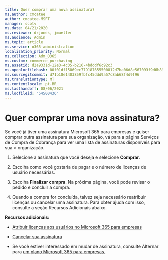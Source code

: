```yaml
---
title: Quer comprar uma nova assinatura?
ms.author: cmcatee
author: cmcatee-MSFT
manager: scotv
ms.date: 04/21/2020
ms.reviewer: drjones, jmueller
ms.audience: Admin
ms.topic: article
ms.service: o365-administration
localization_priority: Normal
ms.collection: Adm_O365
ms.custom: commerce_purchasing
ms.assetid: d2a9331d-12e3-4c35-b216-4bdddf6c92c3
ms.openlocfilehash: 00f01df15069ec779187655500812d7ba06d8e567093f9d6b89f96fe8e57a2dc
ms.sourcegitcommit: d71b18e1403859fbfc45ddd9a57c8ab68f4d9f96
ms.translationtype: MT
ms.contentlocale: pt-BR
ms.lasthandoff: 08/06/2021
ms.locfileid: "54500436"
---
```

# <a name="looking-to-buy-a-new-subscription"></a>Quer comprar uma nova assinatura?

Se você já tiver uma assinatura Microsoft 365 para empresas e quiser comprar outra  assinatura para sua organização, vá para a página Serviços de Compra de Cobrança para ver uma lista de assinaturas disponíveis para sua \> [](https://go.microsoft.com/fwlink/p/?linkid=868433) organização.
 
1. Selecione a assinatura que você deseja e selecione **Comprar**.

2. Escolha como você gostaria de pagar e o número de licenças de usuário necessárias.

3. Escolha **Finalizar compra**. Na próxima página, você pode revisar o pedido e concluir a compra.

4. Quando a compra for concluída, talvez seja necessário reatribuir licenças ou cancelar uma assinatura. Para obter ajuda com isso, consulte a seção Recursos Adicionais abaixo.

 **Recursos adicionais:**
  
- [Atribuir licenças aos usuários no Microsoft 365 para empresas](/microsoft-365/admin/add-users/add-users)
    
- [Cancelar sua assinatura](/microsoft-365/commerce/subscriptions/cancel-your-subscription)
    
- Se você estiver interessado em mudar de assinatura, consulte Alternar para [um plano Microsoft 365 para empresas.](/microsoft-365/commerce/subscriptions/switch-to-a-different-plan)